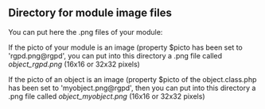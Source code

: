 
Directory for module image files
--------------------------------

You can put here the .png files of your module:


If the picto of your module is an image (property $picto has been set to 'rgpd.png@rgpd', you can put into this
directory a .png file called *object_rgpd.png* (16x16 or 32x32 pixels)


If the picto of an object is an image (property $picto of the object.class.php has been set to 'myobject.png@rgpd', then you can put into this
directory a .png file called *object_myobject.png* (16x16 or 32x32 pixels)

